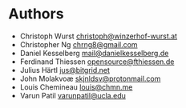 <!--
  - SPDX-FileCopyrightText: 2024 Nextcloud GmbH and Nextcloud contributors
  - SPDX-License-Identifier: AGPL-3.0-or-later
-->
# Authors

- Christoph Wurst <christoph@winzerhof-wurst.at>
- Christopher Ng <chrng8@gmail.com>
- Daniel Kesselberg <mail@danielkesselberg.de>
- Ferdinand Thiessen <opensource@fthiessen.de>
- Julius Härtl <jus@bitgrid.net>
- John Molakvoæ <skjnldsv@protonmail.com>
- Louis Chemineau <louis@chmn.me>
- Varun Patil <varunpatil@ucla.edu>
